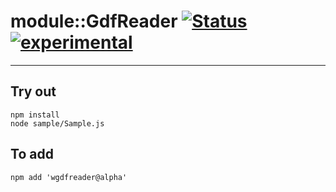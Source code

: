 
# module::GdfReader  [![Status](https://github.com/Wandalen/wGdfReader/workflows/Test/badge.svg)](https://github.com/Wandalen/wGdfReader/actions?query=workflow%3ATest) [![experimental](https://img.shields.io/badge/stability-experimental-orange.svg)](https://github.com/emersion/stability-badges#experimental)

___

## Try out
```
npm install
node sample/Sample.js
```

## To add
```
npm add 'wgdfreader@alpha'
```

